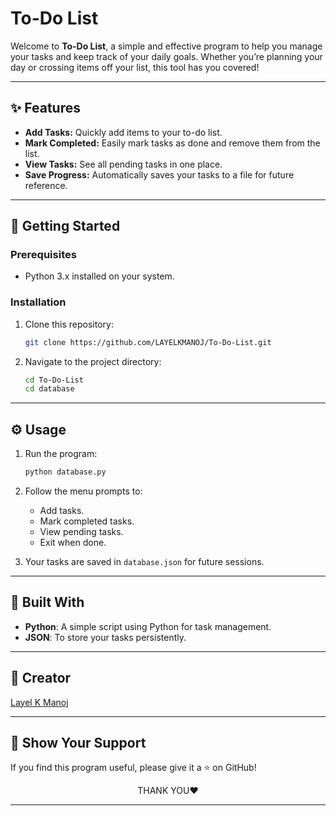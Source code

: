                      
   
# To-Do List

Welcome to **To-Do List**, a simple and effective program to help you manage your tasks and keep track of your daily goals. Whether you’re planning your day or crossing items off your list, this tool has you covered!

---
        
## ✨ Features

- **Add Tasks:** Quickly add items to your to-do list.
- **Mark Completed:** Easily mark tasks as done and remove them from the list.       
- **View Tasks:** See all pending tasks in one place.
- **Save Progress:** Automatically saves your tasks to a file for future reference.

---
   
## 🚀 Getting Started


### Prerequisites
- Python 3.x installed on your system.

### Installation
1. Clone this repository:
   ```bash
   git clone https://github.com/LAYELKMANOJ/To-Do-List.git
   ```
2. Navigate to the project directory:
   ```bash
   cd To-Do-List
   cd database
   ```
---

## ⚙️ Usage

1. Run the program:
   ```bash
   python database.py
   ```
2. Follow the menu prompts to:
   - Add tasks.
   - Mark completed tasks.
   - View pending tasks.
   - Exit when done.

3. Your tasks are saved in `database.json` for future sessions.

---

## 🔧 Built With

- **Python**: A simple script using Python for task management.
- **JSON**: To store your tasks persistently.

---

## 👤 Creator

 <a href="https://www.linkedin.com/in/layelkmanoj/">Layel K Manoj</a>

---

## 🌟 Show Your Support

If you find this program useful, please give it a ⭐ on GitHub!

<div align="center">
THANK YOU❤️

---

